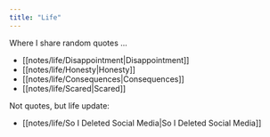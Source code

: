```yaml
---
title: "Life"
---
```

Where I share random quotes ...  
- [[notes/life/Disappointment|Disappointment]]
- [[notes/life/Honesty|Honesty]]
- [[notes/life/Consequences|Consequences]]
- [[notes/life/Scared|Scared]]  

Not quotes, but life update:  
- [[notes/life/So I Deleted Social Media|So I Deleted Social Media]]